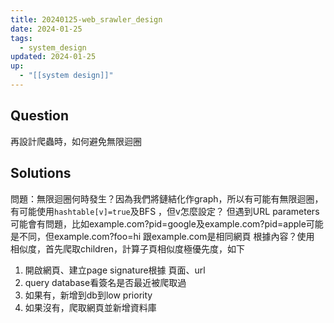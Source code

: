 ```yaml
---
title: 20240125-web_srawler_design
date: 2024-01-25
tags:
  - system_design
updated: 2024-01-25
up:
  - "[[system design]]"
---
```

## Question
再設計爬蟲時，如何避免無限迴圈


## Solutions
問題：無限迴圈何時發生？因為我們將鏈結化作graph，所以有可能有無限迴圈，有可能使用`hashtable[v]=true`及BFS ，但v怎麼設定？
但遇到URL parameters可能會有問題，比如example.com?pid=google及example.com?pid=apple可能是不同，但example.com?foo=hi 跟example.com是相同網頁
根據內容？使用 相似度，首先爬取children，計算子頁相似度極優先度，如下
1. 開啟網頁、建立page signature根據 頁面、url
2. query database看簽名是否最近被爬取過
3. 如果有，新增到db到low priority
4. 如果沒有，爬取網頁並新增資料庫

